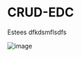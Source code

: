 # CRUD-EDC
Estees dfkdsmflsdfs

![image](https://github.com/erickgarcia14k/CRUD-EDC/assets/25726480/dfd15d8f-6ddc-4abf-a891-40d6c0616346)

